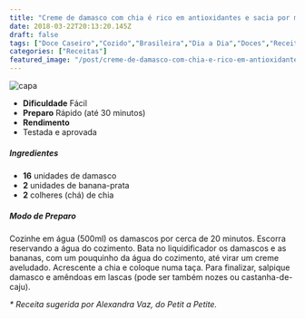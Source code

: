 ```yaml
---
title: "Creme de damasco com chia é rico em antioxidantes e sacia por mais tempo"
date: 2018-03-22T20:13:20.145Z
draft: false
tags: ["Doce Caseiro","Cozido","Brasileira","Dia a Dia","Doces","Receitas com frutas"]
categories: ["Receitas"]
featured_image: "/post/creme-de-damasco-com-chia-e-rico-em-antioxidantes-e-sacia-por-mais-tempo.5d55c7be.jpg"
---
```


![capa](/post/creme-de-damasco-com-chia-e-rico-em-antioxidantes-e-sacia-por-mais-tempo.5d55c7be.jpg)

*   **Dificuldade** Fácil
*   **Preparo** Rápido (até 30 minutos)
*   **Rendimento**
*   Testada e aprovada
    

##### Ingredientes

*   **16** unidades de damasco
*   **2** unidades de banana-prata
*   **2** colheres (chá) de chia

##### Modo de Preparo

Cozinhe em água (500ml) os damascos por cerca de 20 minutos. Escorra reservando a água do cozimento. Bata no liquidificador os damascos e as bananas, com um pouquinho da água do cozimento, até virar um creme aveludado. Acrescente a chia e coloque numa taça. Para finalizar, salpique damasco e amêndoas em lascas (pode ser também nozes ou castanha-de-caju).

_\* Receita sugerida por Alexandra Vaz, do Petit a Petite._
